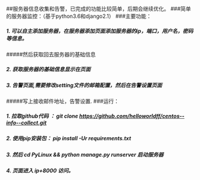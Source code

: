 ##服务器信息收集和告警，已完成的功能比较简单，后期会继续优化。
###简单的服务器监控：（基于python3.6和django2.1）
###主要功能：
##### 1. 可以自主添加服务器，在服务器添加页面添加服务器的ip，端口，用户名，密码等信息。
#####然后获取回去服务器的基础信息
##### 2. 获取服务器的基础信息显示在页面
##### 3. 告警页面,需要修改setting文件的邮箱配置，然后在告警设置页面
#####写上接收邮件地址，告警设置.
###运行：
##### 1. 拉取github代码 ：   git clone https://github.com/helloworldff/centos--info--collect.git
##### 2. 使用pip安装包： pip install -Ur requirements.txt
##### 3. 然后 cd PyLinux && python manage.py runserver 启动服务器
##### 4. 页面进入 ip+8000 访问。 